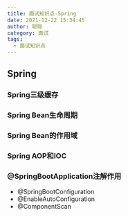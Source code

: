 ```yaml
---
title: 面试知识点-Spring
date: 2021-12-22 15:34:45
author: 聪聪
category: 面试
tags:
  - 面试知识点
---
```




## Spring

### Spring三级缓存

### Spring Bean生命周期

### Spring Bean的作用域

### Spring AOP和IOC

### @SpringBootApplication注解作用
+ @SpringBootConfiguration
+ @EnableAutoConfiguration
+ @ComponentScan

